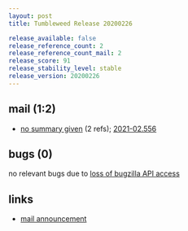 ```yaml
---
layout: post
title: Tumbleweed Release 20200226

release_available: false
release_reference_count: 2
release_reference_count_mail: 2
release_score: 91
release_stability_level: stable
release_version: 20200226
---
```


## mail (1:2)

- [no summary given](https://github.com/boombatower/tumbleweed-review/issues/10) (2 refs); [2021-02.556](https://github.com/boombatower/tumbleweed-review/issues/10)

## bugs (0)

<!--more-->

no relevant bugs due to [loss of bugzilla API access](https://bugzilla.opensuse.org/show_bug.cgi?id=1157722)



## links

- [mail announcement](https://github.com/boombatower/tumbleweed-review/issues/10)
